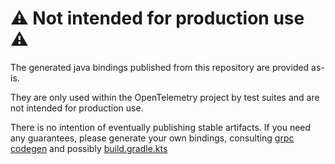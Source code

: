 # :warning: Not intended for production use :warning:

The generated java bindings published from this repository are provided as-is.

They are only used within the OpenTelemetry project by test suites
and are not intended for production use.

There is no intention of eventually publishing stable artifacts. If you need any guarantees,
please generate your own bindings,
consulting [grpc codegen](https://grpc.io/docs/languages/java/generated-code/#codegen) and
possibly [build.gradle.kts](build.gradle.kts)
